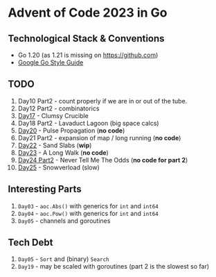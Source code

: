 # Advent of Code 2023 in Go

## Technological Stack & Conventions
* Go 1.20 (as 1.21 is missing on https://github.com)
* [Google Go Style Guide](https://google.github.io/styleguide/go/guide)

## TODO
1. Day10 Part2 - count properly if we are in or out of the tube.
2. Day12 Part2 - combinatorics
3. [Day17](https://adventofcode.com/2023/day/17) - Clumsy Crucible
4. Day18 Part2 - Lavaduct Lagoon (big space calcs)
5. [Day20](https://adventofcode.com/2023/day/20) - Pulse Propagation (**no code**)
6. Day21 Part2 - expansion of map / long running (**no code**)
7. [Day22](https://adventofcode.com/2023/day/22) - Sand Slabs (**wip**)
8. [Day23](https://adventofcode.com/2023/day/23) - A Long Walk (**no code**)
9. [Day24 Part2](https://adventofcode.com/2023/day/24) - Never Tell Me The Odds (**no code for part 2**)
10. [Day25](https://adventofcode.com/2023/day/25) - Snowverload (slow)

## Interesting Parts
1. `Day03` - `aoc.Abs()` with generics for `int` and `int64`
2. `Day04` - `aoc.Pow()` with generics for `int` and `int64`
3. `Day05` - channels and goroutines

## Tech Debt
1. `Day05` - `Sort` and (binary) `Search`
2. `Day19` - may be scaled with goroutines (part 2 is the slowest so far)